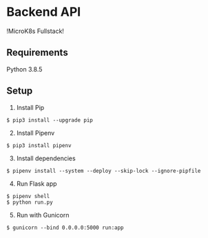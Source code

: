 # Backend API
!MicroK8s Fullstack!

## Requirements
Python 3.8.5

## Setup
1. Install Pip
```
$ pip3 install --upgrade pip
```
2. Install Pipenv
```
$ pip3 install pipenv
```
3. Install dependencies
```
$ pipenv install --system --deploy --skip-lock --ignore-pipfile
```
4. Run Flask app
```
$ pipenv shell
$ python run.py
```
5. Run with Gunicorn
```
$ gunicorn --bind 0.0.0.0:5000 run:app
```
